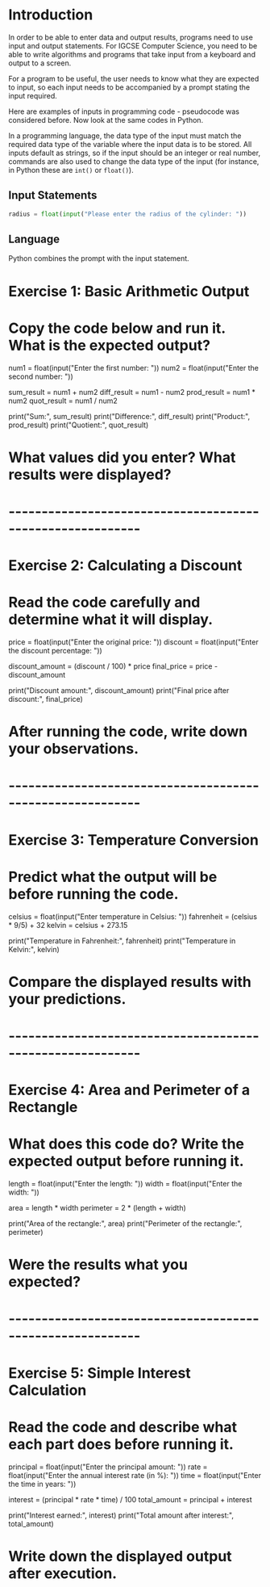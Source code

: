 # Introduction
In order to be able to enter data and output results, programs need to use input and output statements. For IGCSE Computer Science, you need to be able to write algorithms and programs that take input from a keyboard and output to a screen. 

For a program to be useful, the user needs to know what they are expected to input, so each input needs to be accompanied by a prompt stating the input required.

Here are examples of inputs in programming code - pseudocode was considered before. Now look at the same codes in Python.

In a programming language, the data type of the input must match the required data type of the variable where the input data is to be stored. All inputs default as strings, so if the input should be an integer or real number, commands are also used to change the data type of the input (for instance, in Python these are `int()` or `float()`).

## Input Statements
```python
radius = float(input("Please enter the radius of the cylinder: "))
```

## Language
Python combines the prompt with the input statement.  

# Exercise 1: Basic Arithmetic Output
# Copy the code below and run it. What is the expected output?

num1 = float(input("Enter the first number: "))
num2 = float(input("Enter the second number: "))

sum_result = num1 + num2
diff_result = num1 - num2
prod_result = num1 * num2
quot_result = num1 / num2

print("Sum:", sum_result)
print("Difference:", diff_result)
print("Product:", prod_result)
print("Quotient:", quot_result)

# What values did you enter? What results were displayed?

# ----------------------------------------------------------

# Exercise 2: Calculating a Discount
# Read the code carefully and determine what it will display.

price = float(input("Enter the original price: "))
discount = float(input("Enter the discount percentage: "))

discount_amount = (discount / 100) * price
final_price = price - discount_amount

print("Discount amount:", discount_amount)
print("Final price after discount:", final_price)

# After running the code, write down your observations.

# ----------------------------------------------------------

# Exercise 3: Temperature Conversion
# Predict what the output will be before running the code.

celsius = float(input("Enter temperature in Celsius: "))
fahrenheit = (celsius * 9/5) + 32
kelvin = celsius + 273.15

print("Temperature in Fahrenheit:", fahrenheit)
print("Temperature in Kelvin:", kelvin)

# Compare the displayed results with your predictions.

# ----------------------------------------------------------

# Exercise 4: Area and Perimeter of a Rectangle
# What does this code do? Write the expected output before running it.

length = float(input("Enter the length: "))
width = float(input("Enter the width: "))

area = length * width
perimeter = 2 * (length + width)

print("Area of the rectangle:", area)
print("Perimeter of the rectangle:", perimeter)

# Were the results what you expected?

# ----------------------------------------------------------

# Exercise 5: Simple Interest Calculation
# Read the code and describe what each part does before running it.

principal = float(input("Enter the principal amount: "))
rate = float(input("Enter the annual interest rate (in %): "))
time = float(input("Enter the time in years: "))

interest = (principal * rate * time) / 100
total_amount = principal + interest

print("Interest earned:", interest)
print("Total amount after interest:", total_amount)

# Write down the displayed output after execution.
